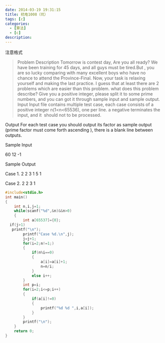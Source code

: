 ```yaml
---
date: 2014-03-19 19:31:15
title: 杭电1008（坑）
tags: [c]
categories:
  - [算法]
  - [c]
description:
---
```



注意格式
>Problem Description
Tomorrow is contest day, Are you all ready?
We have been training for 45 days, and all guys must be tired.But , you are so lucky comparing with many excellent boys who have no chance to attend the Province-Final.
Now, your task is relaxing yourself and making the last practice. I guess that at least there are 2 problems which are easier than this problem.
what does this problem describe?
Give you a positive integer, please split it to some prime numbers, and you can got it through sample input and sample output.
Input
Input file contains multiple test case, each case consists of a positive integer n(1<n<65536), one per line. a negative terminates the input, and it  should not to be processed.

Output
For each test case you should output its factor as sample output (prime factor must come forth ascending ), there is a blank line between outputs.

Sample Input

60
12
-1

Sample Output

Case 1.
2 2 3 1 5 1

Case 2.
2 2 3 1


```c
#include<stdio.h>
int main()
{
    int n,i,j=1;
    while(scanf("%d",&n)&&n>0)
    {
        int a[65537]={0};
  if(j>1)
   printf("\n");
        printf("Case %d.\n",j);
        j=j+1;
        for(i=2;n!=1;)
        {
            if(n%i==0)
            {
                a[i]=a[i]+1;
                n=n/i;
            }
            else i++;
        }
        int p=i;
        for(i=2;i<=p;i++)
        {
            if(a[i]!=0)
            {
                printf("%d %d ",i,a[i]);
            }
        }
        printf("\n");
    }
    return 0;
}
```

 
 



